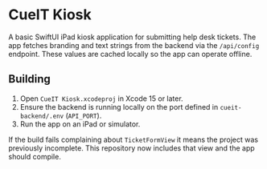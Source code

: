 # CueIT Kiosk

A basic SwiftUI iPad kiosk application for submitting help desk tickets. The app fetches branding and text strings from the backend via the `/api/config` endpoint. These values are cached locally so the app can operate offline.

## Building
1. Open `CueIT Kiosk.xcodeproj` in Xcode 15 or later.
2. Ensure the backend is running locally on the port defined in `cueit-backend/.env` (`API_PORT`).
3. Run the app on an iPad or simulator.

If the build fails complaining about `TicketFormView` it means the project was previously incomplete. This repository now includes that view and the app should compile.
